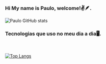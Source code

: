 ### Hi My name is Paulo, welcome!✌️🪶.

![`Paulo` GitHub stats](https://github-readme-stats.vercel.app/api?username=paulohenriiquesouza&show_icons=true&theme=dracula)

### Tecnologias que uso no meu dia a dia🖥️.

<div style="display: inline_block"><br/>
 
[![Top Langs](https://github-readme-stats.vercel.app/api/top-langs/?username=paulohenriiquesouza&hide_progress=true)](https://github.com/anuraghazra/github-readme-stats)
